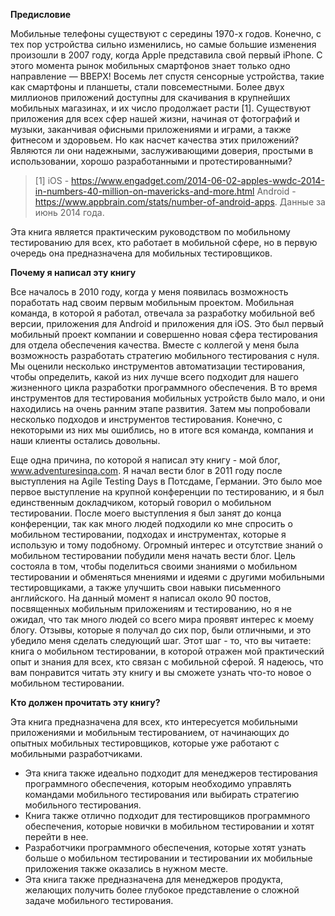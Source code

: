 **Предисловие**

Мобильные телефоны существуют с середины 1970-х годов. Конечно, с тех пор устройства сильно изменились, но самые большие
изменения произошли в 2007 году, когда Apple представила свой первый iPhone. С этого момента рынок мобильных смартфонов
знает только одно направление — ВВЕРХ! Восемь лет спустя сенсорные устройства, такие как смартфоны и планшеты, стали
повсеместными. Более двух миллионов приложений доступны для скачивания в крупнейших мобильных магазинах, и их число
продолжает расти [1]. Существуют приложения для всех сфер нашей жизни, начиная от фотографий и музыки, заканчивая офисными
приложениями и играми, а также фитнесом и здоровьем. Но как насчет качества этих приложений? Являются ли они надежными,
заслуживающими доверия, простыми в использовании, хорошо разработанными и протестированными?

> [1]  iOS - https://www.engadget.com/2014-06-02-apples-wwdc-2014-in-numbers-40-million-on-mavericks-and-more.html 
> Android - https://www.appbrain.com/stats/number-of-android-apps.
> Данные за июнь 2014 года.

Эта книга является практическим руководством по мобильному тестированию для всех, кто работает в мобильной сфере, но в
первую очередь она предназначена для мобильных тестировщиков.

**Почему я написал эту книгу**

Все началось в 2010 году, когда у меня появилась возможность поработать над своим первым мобильным
проектом. Мобильная команда, в которой я работал, отвечала за разработку мобильной веб версии, приложения для Android и
приложения для iOS. Это был первый мобильный проект компании и совершенно новая сфера тестирования для отдела обеспечения
качества. Вместе с коллегой у меня была возможность разработать стратегию мобильного тестирования с нуля. Мы оценили
несколько инструментов автоматизации тестирования, чтобы определить, какой из них лучше всего подходит для нашего
жизненного цикла разработки программного обеспечения. В то время инструментов для тестирования мобильных устройств было
мало, и они находились на очень ранним этапе развития. Затем мы попробовали несколько подходов и инструментов тестирования.
Конечно, с некоторыми из них мы ошиблись, но в итоге вся команда, компания и наши клиенты остались довольны.

Еще одна причина, по которой я написал эту книгу - мой блог, www.adventuresinqa.com. Я начал вести блог в 2011 году после 
выступления на Agile Testing Days в Потсдаме, Германии. Это было мое первое выступление на крупной конференции по тестированию, 
и я был единственным докладчиком, который говорил о мобильном тестировании. После моего выступления я был занят до конца 
конференции, так как много людей подходили ко мне спросить о мобильном тестировании, подходах и инструментах, которые я 
использую и тому подобному. Огромный интерес и отсутствие знаний о мобильном тестировании побудили меня начать вести блог. 
Цель состояла в том, чтобы поделиться своими знаниями о мобильном тестировании и обменяться мнениями и идеями с другими 
мобильными тестировщиками, а также улучшить свои навыки письменного английского. На данный момент я написал около 90 постов, 
посвященных мобильным приложениям и тестированию, но я не ожидал, что так много людей со всего мира проявят интерес к 
моему блогу. Отзывы, которые я получал до сих пор, были отличными, и это убедило меня сделать следующий шаг. Этот шаг - то, 
что вы читаете: книга о мобильном тестировании, в которой отражен мой практический опыт и знания для всех, кто связан с 
мобильной сферой. Я надеюсь, что вам понравится читать эту книгу и вы сможете узнать что-то новое о мобильном тестировании.

**Кто должен прочитать эту книгу?**

Эта книга предназначена для всех, кто интересуется мобильными приложениями и мобильным тестированием, от начинающих до 
опытных мобильных тестировщиков, которые уже работают с мобильными разработчиками. 
- Эта книга также идеально подходит для менеджеров тестирования программного обеспечения, которым необходимо управлять 
командами мобильного тестирования или выбирать стратегию мобильного тестирования. 
- Книга также отлично подходит для тестировщиков программного обеспечения, которые новички в мобильном тестировании и хотят 
перейти в нее. 
- Разработчики программного обеспечения, которые хотят узнать больше о мобильном тестировании и тестировании их мобильные 
приложения также оказались в нужном месте.
- Эта книга также предназначена для менеджеров продукта, желающих получить более глубокое представление о сложной задаче 
мобильного тестирования.
